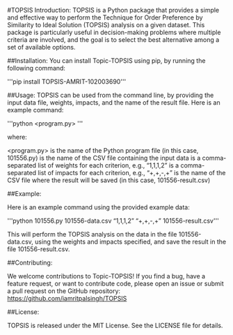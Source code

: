 #TOPSIS
Introduction:
TOPSIS is a Python package that provides a simple and effective way to perform the Technique for Order Preference by Similarity to Ideal Solution (TOPSIS) analysis on a given dataset. This package is particularly useful in decision-making problems where multiple criteria are involved, and the goal is to select the best alternative among a set of available options.

##Installation:
You can install Topic-TOPSIS using pip, by running the following command:

'''pip install TOPSIS-AMRIT-102003690'''

##Usage:
TOPSIS can be used from the command line, by providing the input data file, weights, impacts, and the name of the result file. Here is an example command:

'''python <program.py> <InputDataFile> <Weights> <Impacts> <ResultFileName>'''

where:

<program.py> is the name of the Python program file (in this case, 101556.py)
<InputDataFile> is the name of the CSV file containing the input data
<Weights> is a comma-separated list of weights for each criterion, e.g., “1,1,1,2”
<Impacts> is a comma-separated list of impacts for each criterion, e.g., “+,+,-,+”
<ResultFileName> is the name of the CSV file where the result will be saved (in this case, 101556-result.csv)

##Example:

Here is an example command using the provided example data:

'''python 101556.py 101556-data.csv “1,1,1,2” “+,+,-,+” 101556-result.csv'''

This will perform the TOPSIS analysis on the data in the file 101556-data.csv, using the weights and impacts specified, and save the result in the file 101556-result.csv.


##Contributing:

We welcome contributions to Topic-TOPSIS! If you find a bug, have a feature request, or want to contribute code, please open an issue or submit a pull request on the GitHub repository: https://github.com/iamritpalsingh/TOPSIS

##License:

TOPSIS is released under the MIT License. See the LICENSE file for details.